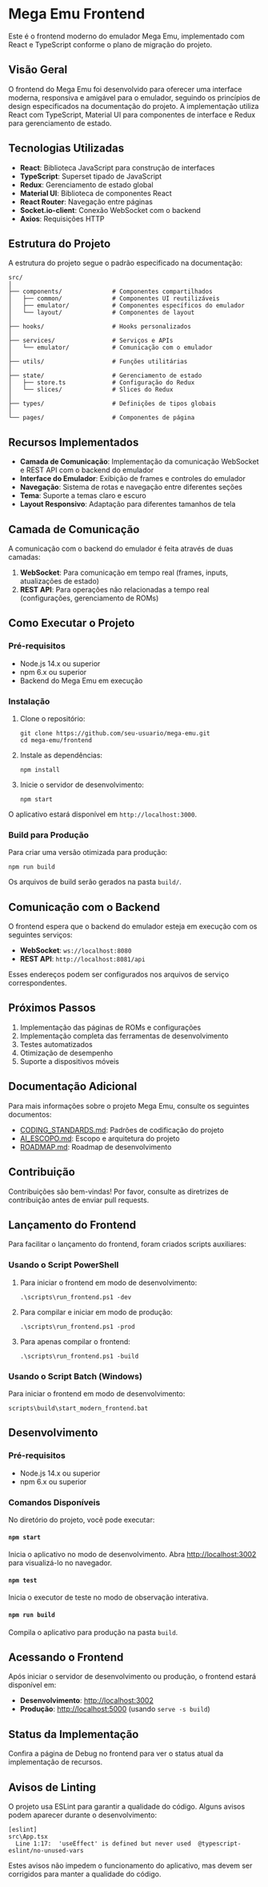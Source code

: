 # Mega Emu Frontend

Este é o frontend moderno do emulador Mega Emu, implementado com React e TypeScript conforme o plano de migração do projeto.

## Visão Geral

O frontend do Mega Emu foi desenvolvido para oferecer uma interface moderna, responsiva e amigável para o emulador, seguindo os princípios de design especificados na documentação do projeto. A implementação utiliza React com TypeScript, Material UI para componentes de interface e Redux para gerenciamento de estado.

## Tecnologias Utilizadas

- **React**: Biblioteca JavaScript para construção de interfaces
- **TypeScript**: Superset tipado de JavaScript
- **Redux**: Gerenciamento de estado global
- **Material UI**: Biblioteca de componentes React
- **React Router**: Navegação entre páginas
- **Socket.io-client**: Conexão WebSocket com o backend
- **Axios**: Requisições HTTP

## Estrutura do Projeto

A estrutura do projeto segue o padrão especificado na documentação:

```
src/
│
├── components/              # Componentes compartilhados
│   ├── common/              # Componentes UI reutilizáveis
│   ├── emulator/            # Componentes específicos do emulador
│   └── layout/              # Componentes de layout
│
├── hooks/                   # Hooks personalizados
│
├── services/                # Serviços e APIs
│   └── emulator/            # Comunicação com o emulador
│
├── utils/                   # Funções utilitárias
│
├── state/                   # Gerenciamento de estado
│   ├── store.ts             # Configuração do Redux
│   └── slices/              # Slices do Redux
│
├── types/                   # Definições de tipos globais
│
└── pages/                   # Componentes de página
```

## Recursos Implementados

- **Camada de Comunicação**: Implementação da comunicação WebSocket e REST API com o backend do emulador
- **Interface do Emulador**: Exibição de frames e controles do emulador
- **Navegação**: Sistema de rotas e navegação entre diferentes seções
- **Tema**: Suporte a temas claro e escuro
- **Layout Responsivo**: Adaptação para diferentes tamanhos de tela

## Camada de Comunicação

A comunicação com o backend do emulador é feita através de duas camadas:

1. **WebSocket**: Para comunicação em tempo real (frames, inputs, atualizações de estado)
2. **REST API**: Para operações não relacionadas a tempo real (configurações, gerenciamento de ROMs)

## Como Executar o Projeto

### Pré-requisitos

- Node.js 14.x ou superior
- npm 6.x ou superior
- Backend do Mega Emu em execução

### Instalação

1. Clone o repositório:

   ```
   git clone https://github.com/seu-usuario/mega-emu.git
   cd mega-emu/frontend
   ```

2. Instale as dependências:

   ```
   npm install
   ```

3. Inicie o servidor de desenvolvimento:

   ```
   npm start
   ```

O aplicativo estará disponível em `http://localhost:3000`.

### Build para Produção

Para criar uma versão otimizada para produção:

```
npm run build
```

Os arquivos de build serão gerados na pasta `build/`.

## Comunicação com o Backend

O frontend espera que o backend do emulador esteja em execução com os seguintes serviços:

- **WebSocket**: `ws://localhost:8080`
- **REST API**: `http://localhost:8081/api`

Esses endereços podem ser configurados nos arquivos de serviço correspondentes.

## Próximos Passos

1. Implementação das páginas de ROMs e configurações
2. Implementação completa das ferramentas de desenvolvimento
3. Testes automatizados
4. Otimização de desempenho
5. Suporte a dispositivos móveis

## Documentação Adicional

Para mais informações sobre o projeto Mega Emu, consulte os seguintes documentos:

- [CODING_STANDARDS.md](../docs/CODING_STANDARDS.md): Padrões de codificação do projeto
- [AI_ESCOPO.md](../docs/AI_ESCOPO.md): Escopo e arquitetura do projeto
- [ROADMAP.md](../docs/ROADMAP.md): Roadmap de desenvolvimento

## Contribuição

Contribuições são bem-vindas! Por favor, consulte as diretrizes de contribuição antes de enviar pull requests.

## Lançamento do Frontend

Para facilitar o lançamento do frontend, foram criados scripts auxiliares:

### Usando o Script PowerShell

1. Para iniciar o frontend em modo de desenvolvimento:

   ```
   .\scripts\run_frontend.ps1 -dev
   ```

2. Para compilar e iniciar em modo de produção:

   ```
   .\scripts\run_frontend.ps1 -prod
   ```

3. Para apenas compilar o frontend:

   ```
   .\scripts\run_frontend.ps1 -build
   ```

### Usando o Script Batch (Windows)

Para iniciar o frontend em modo de desenvolvimento:

```
scripts\build\start_modern_frontend.bat
```

## Desenvolvimento

### Pré-requisitos

- Node.js 14.x ou superior
- npm 6.x ou superior

### Comandos Disponíveis

No diretório do projeto, você pode executar:

#### `npm start`

Inicia o aplicativo no modo de desenvolvimento.
Abra [http://localhost:3002](http://localhost:3002) para visualizá-lo no navegador.

#### `npm test`

Inicia o executor de teste no modo de observação interativa.

#### `npm run build`

Compila o aplicativo para produção na pasta `build`.

## Acessando o Frontend

Após iniciar o servidor de desenvolvimento ou produção, o frontend estará disponível em:

- **Desenvolvimento**: [http://localhost:3002](http://localhost:3002)
- **Produção**: [http://localhost:5000](http://localhost:5000) (usando `serve -s build`)

## Status da Implementação

Confira a página de Debug no frontend para ver o status atual da implementação de recursos.

## Avisos de Linting

O projeto usa ESLint para garantir a qualidade do código. Alguns avisos podem aparecer durante o desenvolvimento:

```
[eslint]
src\App.tsx
  Line 1:17:  'useEffect' is defined but never used  @typescript-eslint/no-unused-vars
```

Estes avisos não impedem o funcionamento do aplicativo, mas devem ser corrigidos para manter a qualidade do código.
